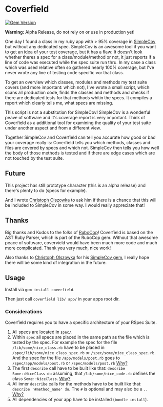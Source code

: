 # Coverfield

[![Gem Version](http://img.shields.io/gem/v/coverfield.svg)](http://badge.fury.io/rb/coverfield)

**Warning:** Alpha Release, do not rely on or use in production yet!

One day I found a class in my ruby app with > 95% coverage in
[SimpleCov](https://github.com/colszowka/simplecov) but without any dedicated
spec. SimpleCov is an awesome tool if you want to get an idea of your test
coverage, but it has a flaw: It doesn't look whether theres a spec for a
class/module/method or not, it just reports if a line of code was executed while
the spec suite run thru. In my case a class which was used relative often so
gathered nearly 100% coverage, but I've never wrote any line of testing code
specific vor that class.

To get an overview which classes, modules and methods my test suite covers (and
more important: which not), I've wrote a small script, which scans all
production code, finds the classes and methods and checks if there are dedicated
tests for that methods whitin the specs. It compiles a report which clearly
tells me, what specs are missing.

This script is not a substitution for SimpleCov! SimpleCov is a wonderful peave
of software and it's coverage report is very important. Think of Coverfield as a
additional tool for examining the quality of your test suite under another
aspect and from a different view.

Together SimpleCov and Coverfield can tell you accurate how good or bad your
coverage really is: Coverfield tells you which methods, classes and files are
covered by specs and which not. SimpleCov then tells you how well the body of
those methods is tested and if there are edge cases which are not touched by the
test suite.



## Future

This project has still prototype character (this is an alpha release) and
there's plenty to do (specs for example).

And I wrote [Christoph Olszowka](https://github.com/colszowka) to ask
him if there is a chance that this will be included to SimpleCov in some
way. I would really appreciate that!


## Thanks

Big thanks and Kudos to the folks of
[RuboCop](https://github.com/bbatsov/rubocop)! Coverfield is based on the AST
Ruby Parser, which is part of the RuboCop gem. Without that awesome peace of
software, covervield would have been much more code and much more complicated.
Thank you very much, nice work!

Also thanks to [Christoph Olszowka](https://github.com/colszowka) for his
[SimpleCov gem](https://github.com/colszowka/simplecov), I really hope there
will be some kind of integration in the future.


## Usage

Install via `gem install coverfield`.

Then just call `coverfield lib/ app/` in your apps root dir.


### Considerations

Coverfield requires you to have a specific architecture of your RSpec Suite.

1. All specs are located in `spec/`.
2. Within `spec` all specs are placed in the same path as the file which is
   tested by the spec. For example the spec for the file
   `/lib/some/nice_class.rb` have to be placed in
   `/spec/lib/some/nice_class_spec.rb` or `/spec/some/nice_class_spec.rb`.
   And the spec for the file `/app/models/post.rb` goes to
   `/spec/app/models/post.rb` or `/spec/models/post.rb`
   [Why?](http://stackoverflow.com/questions/14180003/rspec-naming-conventions-for-files-and-directory-structure)
3. The first `describe` call have to be built like that:
   `describe Some::NiceClass do` assuming, that `/lib/some/nice_code.rb` defines
   the class `Some::NiceClass`.
   [Why?](http://rspec.info/documentation/3.4/rspec-core/#Basic_Structure)
4. All inner `describe` calls for the methods have to be built like that:
   `describe '#method_name' do`. The `#` is optional and may also be a `.`.
   [Why?](http://betterspecs.org/#describe)
5. All dependencies of your app have to be installed (`bundle install`).
